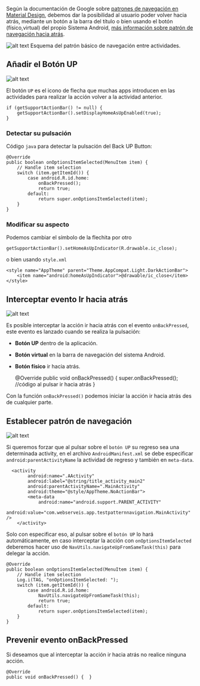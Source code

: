 Según la documentación de Google sobre [patrones de navegación en Material Design][1], debemos dar la posibilidad al usuario poder volver hacia atrás, mediante un botón a la barra del título o bien usando el botón (físico,virtual) del propio Sistema Android, [más información sobre patrón de navegación hacia atrás][2].

![alt text][3]
Esquema del patrón básico de navegación entre actividades.

## Añadir el Botón UP
![alt text][4]

El botón `UP` es el icono de flecha que muchas apps introducen en las actividades para realizar la acción volver a la actividad anterior.


    if (getSupportActionBar() != null) {
        getSupportActionBar().setDisplayHomeAsUpEnabled(true);
    }



### Detectar su pulsación
Código `java` para detectar la pulsación del Back UP Button:


    @Override
    public boolean onOptionsItemSelected(MenuItem item) {
        // Handle item selection
        switch (item.getItemId()) {
            case android.R.id.home:
                onBackPressed();
                return true;
            default:
                return super.onOptionsItemSelected(item);
        }
    }



### Modificar su aspecto
Podemos cambiar el símbolo de la flechita por otro

    getSupportActionBar().setHomeAsUpIndicator(R.drawable.ic_close);


o bien usando `style.xml`

    <style name="AppTheme" parent="Theme.AppCompat.Light.DarkActionBar">
        <item name="android:homeAsUpIndicator">@drawable/ic_close</item>
    </style>



## Interceptar evento Ir hacia atrás
![alt text][5]

Es posible interceptar la acción ir hacia atrás con el evento `onBackPressed`, este evento es lanzado cuando se realiza la pulsación:

 - **Botón UP** dentro de la aplicación.
 - **Botón virtual** en la barra de navegación del sistema Android.
 -  **Botón físico** ir hacia atrás.


    @Override
    public void onBackPressed() {
        super.onBackPressed();
        //código al pulsar ir hacia atrás
    }



Con la función `onBackPressed()` podemos iniciar la acción ir hacia atrás des de cualquier parte.

## Establecer patrón de navegación
![alt text][6]

Si queremos forzar que al pulsar sobre el `botón UP` su regreso sea una determinada activity, en el archivo `AndroidManifest.xml` se debe especificar `android:parentActivityName` la actividad de regreso y también en `meta-data`.


      <activity
            android:name=".AActivity"
            android:label="@string/title_activity_main2"
            android:parentActivityName=".MainActivity"
            android:theme="@style/AppTheme.NoActionBar">
            <meta-data
                android:name="android.support.PARENT_ACTIVITY"
                android:value="com.webserveis.app.testpatternnavigation.MainActivity" />
        </activity>
    


Solo con especificar eso, al pulsar sobre el `botón UP` lo hará automáticamente, en caso interceptar la acción con `onOptionsItemSelected` deberemos hacer uso de `NavUtils.navigateUpFromSameTask(this)` para delegar la acción.


    @Override
    public boolean onOptionsItemSelected(MenuItem item) {
        // Handle item selection
        Log.i(TAG, "onOptionsItemSelected: ");
        switch (item.getItemId()) {
            case android.R.id.home:
                NavUtils.navigateUpFromSameTask(this);
                return true;
            default:
                return super.onOptionsItemSelected(item);
        }
    }



## Prevenir evento onBackPressed
Si deseamos que al interceptar la acción ir hacia atrás no realice ninguna acción.


    @Override
    public void onBackPressed() {  }



  [1]: https://material.google.com/patterns/navigation.html#navigation-defining-your-navigation
  [2]: https://developer.android.com/design/patterns/navigation.html
  [3]: https://developer.android.com/design/media/navigation_up_vs_back_gmail.png
  [4]: http://i.imgur.com/yEXdmG2.png
  [5]: http://i.stack.imgur.com/9Qwwt.png
  [6]: https://developer.android.com/design/media/navigation_between_siblings_market2.png



